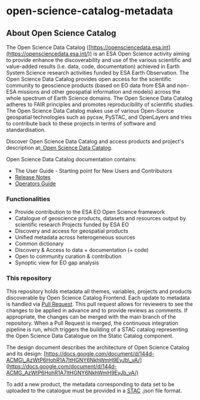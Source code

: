 # open-science-catalog-metadata

## About Open Science Catalog

The Open Science Data Catalog ([https://opensciencedata.esa.int](https://opensciencedata.esa.int/)) is an ESA Open Science activity aiming to provide enhance the discoverability and use of the various scientific and value-added results (i.e. data, code, documentation) achieved in Earth System Science research activities funded by ESA Earth Observation. The Open Science Data Catalog provides open access for the scientific community to geoscience products (based on EO data from ESA and non-ESA missions and other geospatial information and models) across the whole spectrum of Earth Science domains. 
The Open Science Data Catalog adheres to FAIR principles and promotes reproducibility of scientific studies. The Open Science Data Catalog makes use of various Open-Source geospatial technologies such as pycsw, PySTAC, and OpenLayers and tries to contribute back to these projects in terms of software and standardisation.

Discover Open Science Data Catalog and access products and project's description at[: Open Science Data Catalog](https://opensciencedata.esa.int/).

Open Science Data Catalog documentation contains:

- The User Guide - Starting point for New Users and Contributors
- [Release Notes](https://github.com/EOEPCA/open-science-catalog-metadata/wiki/Release-notes-%E2%80%90-v.1.0.0)
- [Operators Guide](https://github.com/EOEPCA/open-science-catalog-metadata/wiki/Operators-guide-%E2%80%90-v1.0.0)

### Functionalities

- Provide contribution to the ESA EO Open Science framework
- Catalogue of geoscience products, datasets and resources output by scientific research Projects funded by ESA EO
- Discovery and access for geospatial products
- Unified metadata across heterogeneous sources
- Common dictionary
- Discovery & Access to data + documentation (+ code)
- Open to community curation & contribution
- Synoptic view for EO gap analysis

### This repository 

This repository holds metadata all themes, variables, projects and products discoverable by Open Science Catalog Frontend. Each update to metadata is handled via [Pull Request](https://docs.github.com/en/pull-requests/collaborating-with-pull-requests/proposing-changes-to-your-work-with-pull-requests/about-pull-requests). This pull request allows for reviewers to see the changes to be applied in advance and to provide reviews as comments. If appropriate, the changes can be merged with the main branch of the repository. 
When a Pull Request is merged, the continuous integration pipeline is run, which triggers the building of a STAC catalog representing the Open Science Data Catalogue on the Static Catalog component.

The design document describes the architecture of Open Science Catalog and its design: [https://docs.google.com/document/d/144d-ACMG\_AzWtP6HohR1A7ltHGNY6NkhWmH9EyJb\_vA/](https://docs.google.com/document/d/144d-ACMG_AzWtP6HohR1A7ltHGNY6NkhWmH9EyJb_vA/)

To add a new product, the metadata corresponding to data set to be uploaded to the catalogue must be provided in a [STAC](https://github.com/radiantearth/stac-spec) .json file format. 

